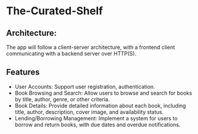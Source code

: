 # The-Curated-Shelf

## Architecture:

The app will follow a client-server architecture, with a frontend client communicating with a backend server over HTTP(S).

## Features

- User Accounts: Support user registration, authentication.
- Book Browsing and Search: Allow users to browse and search for books by title, author, genre, or other criteria.
- Book Details: Provide detailed information about each book, including title, author, description, cover image, and availability status.
- Lending/Borrowing Management: Implement a system for users to borrow and return books, with due dates and overdue notifications.
